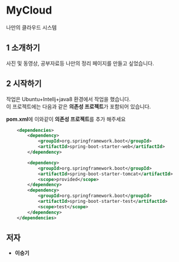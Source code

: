 # MyCloud

나만의 클라우드 시스템


## 1 소개하기
사진 및 동영상, 공부자료등 나만의 정리 페이지를 만들고 싶었습니다.   

## 2 시작하기
작업은 Ubuntu+Intellj+java8 환경에서 작업을 했습니다.<br />
이 프로젝트에는 다음과 같은 **의존성 프로젝트**가 포함되어 있습니다.<br />

**pom.xml**에 이와같이 **의존성 프로젝트**를 추가 해주세요<br />

```xml
	<dependencies>
		<dependency>
			<groupId>org.springframework.boot</groupId>
			<artifactId>spring-boot-starter-web</artifactId>
		</dependency>

		<dependency>
			<groupId>org.springframework.boot</groupId>
			<artifactId>spring-boot-starter-tomcat</artifactId>
			<scope>provided</scope>
		</dependency>
		<dependency>
			<groupId>org.springframework.boot</groupId>
			<artifactId>spring-boot-starter-test</artifactId>
			<scope>test</scope>
		</dependency>
	</dependencies>
```

## 저자
 * **이승기**
 
